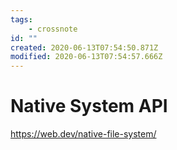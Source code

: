 ```yaml
---
tags:
    - crossnote
id: ""
created: 2020-06-13T07:54:50.871Z
modified: 2020-06-13T07:54:57.666Z
---
```

# Native System API

https://web.dev/native-file-system/

